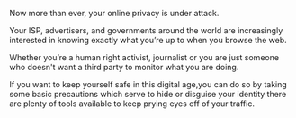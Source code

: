 
Now more than ever, your online privacy is under attack.

Your ISP, advertisers, and governments around the world are increasingly interested in knowing exactly what you’re up to when you browse the web.

Whether you’re a human right activist, journalist or you are just someone who doesn't want a third party to monitor what you are doing.

If you want to keep yourself safe in this digital age,you can do so by taking some basic precautions which serve to hide or disguise your identity there are plenty of tools available to keep prying eyes off of your traffic.
